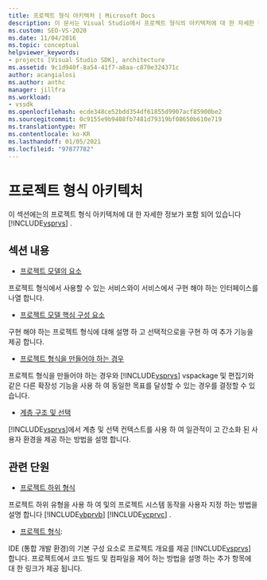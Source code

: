 ```yaml
---
title: 프로젝트 형식 아키텍처 | Microsoft Docs
description: 이 문서는 Visual Studio에서 프로젝트 형식의 아키텍처에 대 한 자세한 정보를 포함 하는 문서에 연결 됩니다.
ms.custom: SEO-VS-2020
ms.date: 11/04/2016
ms.topic: conceptual
helpviewer_keywords:
- projects [Visual Studio SDK], architecture
ms.assetid: 9c1d940f-8a54-41f7-a8aa-c870e324371c
author: acangialosi
ms.author: anthc
manager: jillfra
ms.workload:
- vssdk
ms.openlocfilehash: ecde348ce52bdd354df61855d9907acf85900be2
ms.sourcegitcommit: 0c9155e9b9408fb7481d79319bf08650b610e719
ms.translationtype: MT
ms.contentlocale: ko-KR
ms.lasthandoff: 01/05/2021
ms.locfileid: "97877782"
---
```

# <a name="project-types-architecture"></a>프로젝트 형식 아키텍처
이 섹션에는의 프로젝트 형식 아키텍처에 대 한 자세한 정보가 포함 되어 있습니다 [!INCLUDE[vsprvs](../../code-quality/includes/vsprvs_md.md)] .

## <a name="in-this-section"></a>섹션 내용
- [프로젝트 모델의 요소](../../extensibility/internals/elements-of-a-project-model.md)

 프로젝트 형식에서 사용할 수 있는 서비스와이 서비스에서 구현 해야 하는 인터페이스를 나열 합니다.

- [프로젝트 모델 핵심 구성 요소](../../extensibility/internals/project-model-core-components.md)

 구현 해야 하는 프로젝트 형식에 대해 설명 하 고 선택적으로을 구현 하 여 추가 기능을 제공 합니다.

- [프로젝트 형식을 만들어야 하는 경우](../../extensibility/internals/when-to-create-project-types.md)

 프로젝트 형식을 만들어야 하는 경우와 [!INCLUDE[vsprvs](../../code-quality/includes/vsprvs_md.md)] vspackage 및 편집기와 같은 다른 확장성 기능을 사용 하 여 동일한 목표를 달성할 수 있는 경우를 결정할 수 있습니다.

- [계층 구조 및 선택](../../extensibility/internals/hierarchies-and-selection.md)

 [!INCLUDE[vsprvs](../../code-quality/includes/vsprvs_md.md)]에서 계층 및 선택 컨텍스트를 사용 하 여 일관적이 고 간소화 된 사용자 환경을 제공 하는 방법을 설명 합니다.

## <a name="related-sections"></a>관련 단원
- [프로젝트 하위 형식](../../extensibility/internals/project-subtypes.md)

 프로젝트 하위 유형을 사용 하 여 및의 프로젝트 시스템 동작을 사용자 지정 하는 방법을 설명 합니다 [!INCLUDE[vbprvb](../../code-quality/includes/vbprvb_md.md)] [!INCLUDE[vcprvc](../../code-quality/includes/vcprvc_md.md)] .

- [프로젝트 형식](../../extensibility/internals/project-types.md):

 IDE (통합 개발 환경)의 기본 구성 요소로 프로젝트 개요를 제공 [!INCLUDE[vsprvs](../../code-quality/includes/vsprvs_md.md)] 합니다. 프로젝트에서 코드 빌드 및 컴파일을 제어 하는 방법을 설명 하는 추가 항목에 대 한 링크가 제공 됩니다.
